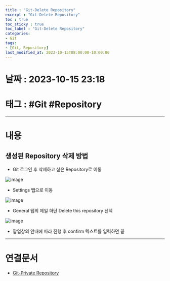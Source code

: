 ```yaml
---
title : "Git-Delete Repository"
excerpt : "Git-Delete Repository"
toc : true
toc_sticky : true
toc_label : "Git-Delete Repository"
categories:
- Git
tags:
- [Git, Repository]
last_modified_at: 2023-10-15T08:00:00-10:00:00
---
```


# 날짜 : 2023-10-15 23:18

# 태그 : #Git #Repository
---

# 내용

## 생성된 Repository 삭제 방법
- Git 로그인 후 삭제하고 싶은 Repository로 이동
  
![image](./../../assets/images/../../assets/Images/Git-RepositoryMain.png)
- Settings 탭으로 이동
  
![image](./../../assets/images/../../assets/Images/Git-DeleteRepository.png)
- General 탭의 제일 하단 Delete this repository 선택
  
![image](./../../assets/images/../../assets/Images/Git-DeleteRepositoryConfirm.png)
- 팝업창의 안내에 따라 진행 후 confirm 텍스트를 입력하면 끝

---

# 연결문서
- [Git-Private Repository](../../Git/Git-Git-Private-Repository)